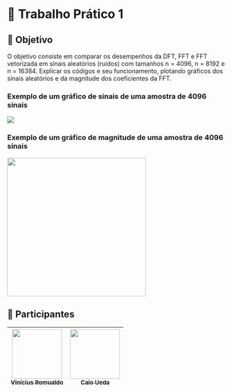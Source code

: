 # :hammer: Trabalho Prático 1

## :dart: Objetivo


O objetivo consiste em comparar os desempenhos da DFT, FFT e FFT vetorizada em sinais aleatórios (ruídos) com tamanhos n = 4096, n = 8192 e n = 16384. Explicar os códigos e seu funcionamento, plotando gráficos dos sinais aleatórios e da magnitude dos coeficientes da FFT.

<p align="center">
   <h3>Exemplo de um gráfico de sinais de uma amostra de 4096 sinais</h3>
   <img src="https://user-images.githubusercontent.com/92659173/208781897-d395882b-48bd-46d3-89b6-1117c8ab514d.png" />
</p>

<p align="center">
   <h3>Exemplo de um gráfico de magnitude de uma amostra de 4096 sinais</h3>
   <img src="https://user-images.githubusercontent.com/92659173/208781922-db89420e-9240-4834-8fb1-d54d4e4aa006.png" width="320px" />
</p>

## :two_men_holding_hands: Participantes

| [<img src="https://avatars.githubusercontent.com/u/92659173?v=4" width=115><br><sub>Vinícius Romualdo</sub>](https://github.com/vinimrs) |  [<img src="https://avatars.githubusercontent.com/u/90665609?v=4" width=115><br><sub>Caio Ueda</sub>](https://github.com/KY-U) |
| :---: | :---: |

